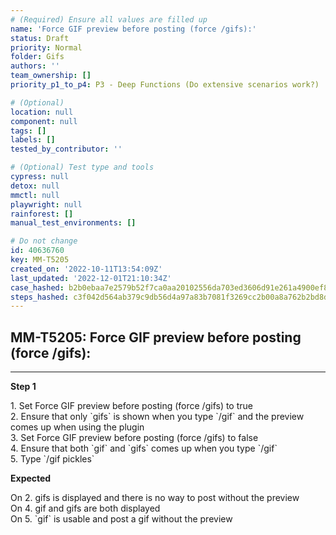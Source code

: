 ```yaml
---
# (Required) Ensure all values are filled up
name: 'Force GIF preview before posting (force /gifs):'
status: Draft
priority: Normal
folder: Gifs
authors: ''
team_ownership: []
priority_p1_to_p4: P3 - Deep Functions (Do extensive scenarios work?)

# (Optional)
location: null
component: null
tags: []
labels: []
tested_by_contributor: ''

# (Optional) Test type and tools
cypress: null
detox: null
mmctl: null
playwright: null
rainforest: []
manual_test_environments: []

# Do not change
id: 40636760
key: MM-T5205
created_on: '2022-10-11T13:54:09Z'
last_updated: '2022-12-01T21:10:34Z'
case_hashed: b2b0ebaa7e2579b52f7ca0aa20102556da703ed3606d91e261a4900ef80466366f0dc87ba226e7273b034d95d82f01d6
steps_hashed: c3f042d564ab379c9db56d4a97a83b7081f3269cc2b00a8a762b2bd8df4609460f2e9628261d57a96a73d408b42eefea
---
```


<!-- (Auto-generated) Based on frontmatter's "key" and "name" -->

## MM-T5205: Force GIF preview before posting (force /gifs):

---

**Step 1**

1\. Set Force GIF preview before posting (force /gifs) to true\
2\. Ensure that only \`gifs\` is shown when you type \`/gif\` and the preview comes up when using the plugin\
3\. Set Force GIF preview before posting (force /gifs) to false\
4\. Ensure that both \`gif\` and \`gifs\` comes up when you type \`/gif\`\
5\. Type \`/gif pickles\`

**Expected**

On 2. gifs is displayed and there is no way to post without the preview\
On 4. gif and gifs are both displayed\
On 5. \`gif\` is usable and post a gif without the preview
